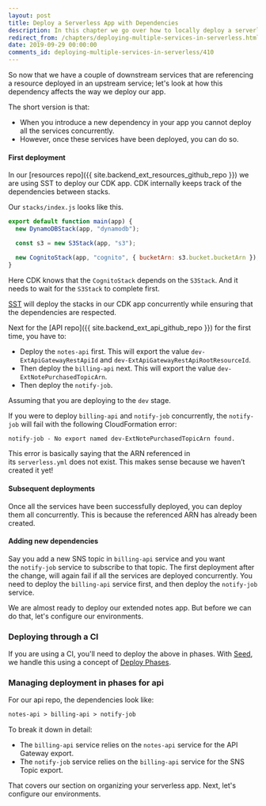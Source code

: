 ```yaml
---
layout: post
title: Deploy a Serverless App with Dependencies
description: In this chapter we go over how to locally deploy a serverless app with multiple interdependent services. So you'll need to ensure that you deploy the service that is exporting the reference before deploying the one that imports it. You'll only need to do this for the first time.
redirect_from: /chapters/deploying-multiple-services-in-serverless.html
date: 2019-09-29 00:00:00
comments_id: deploying-multiple-services-in-serverless/410
---
```


So now that we have a couple of downstream services that are referencing a resource deployed in an upstream service; let's look at how this dependency affects the way we deploy our app.

The short version is that:

- When you introduce a new dependency in your app you cannot deploy all the services concurrently.
- However, once these services have been deployed, you can do so.

#### First deployment

In our [resources repo]({{ site.backend_ext_resources_github_repo }}) we are using SST to deploy our CDK app. CDK internally keeps track of the dependencies between stacks.

Our `stacks/index.js` looks like this.

``` javascript
export default function main(app) {
  new DynamoDBStack(app, "dynamodb");

  const s3 = new S3Stack(app, "s3");

  new CognitoStack(app, "cognito", { bucketArn: s3.bucket.bucketArn });
}
```

Here CDK knows that the `CognitoStack` depends on the `S3Stack`. And it needs to wait for the `S3Stack` to complete first.

[SST](https://github.com/serverless-stack/serverless-stack) will deploy the stacks in our CDK app concurrently while ensuring that the dependencies are respected.

Next for the [API repo]({{ site.backend_ext_api_github_repo }}) for the first time, you have to:

- Deploy the `notes-api` first. This will export the value `dev-ExtApiGatewayRestApiId` and `dev-ExtApiGatewayRestApiRootResourceId`.
- Then deploy the `billing-api` next. This will export the value `dev-ExtNotePurchasedTopicArn`.
- Then deploy the `notify-job`.

Assuming that you are deploying to the `dev` stage.

If you were to deploy `billing-api` and `notify-job` concurrently, the `notify-job` will fail with the following CloudFormation error:

``` txt
notify-job - No export named dev-ExtNotePurchasedTopicArn found.
```

This error is basically saying that the ARN referenced in its `serverless.yml` does not exist. This makes sense because we haven’t created it yet!

#### Subsequent deployments

Once all the services have been successfully deployed, you can deploy them all concurrently. This is because the referenced ARN has already been created.

#### Adding new dependencies

Say you add a new SNS topic in `billing-api` service and you want the `notify-job` service to subscribe to that topic. The first deployment after the change, will again fail if all the services are deployed concurrently. You need to deploy the `billing-api` service first, and then deploy the `notify-job` service.

We are almost ready to deploy our extended notes app. But before we can do that, let's configure our environments.

### Deploying through a CI

If you are using a CI, you'll need to deploy the above in phases. With [Seed](https://seed.run), we handle this using a concept of [Deploy Phases](https://seed.run/docs/configuring-deploy-phases).

### Managing deployment in phases for api

For our api repo, the dependencies look like:
``` txt
notes-api > billing-api > notify-job
```
To break it down in detail:
- The `billing-api` service relies on the `notes-api` service for the API Gateway export.
- The `notify-job` service relies on the `billing-api` service for the SNS Topic export.

That covers our section on organizing your serverless app. Next, let's configure our environments.

